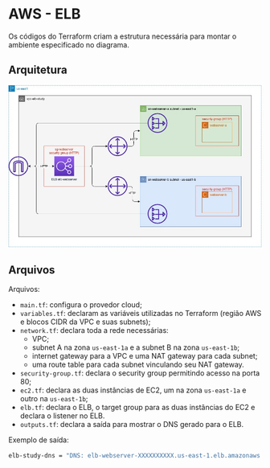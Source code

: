 # AWS - ELB

Os códigos do Terraform criam a estrutura necessária para montar o ambiente especificado no diagrama.

## Arquitetura

![](./aws-elb-study.jpg)

## Arquivos

Arquivos:

- `main.tf`: configura o provedor cloud;
- `variables.tf`: declaram as variáveis utilizadas no Terraform (região AWS e blocos CIDR da VPC e suas subnets);
- `network.tf`: declara toda a rede necessárias:
  - VPC;
  - subnet A na zona `us-east-1a` e a subnet B na zona `us-east-1b`;
  - internet gateway para a VPC e uma NAT gateway para cada subnet;
  - uma route table para cada subnet vinculando seu NAT gateway.
- `security-group.tf`: declara o security group permitindo acesso na porta 80;
- `ec2.tf`: declara as duas instâncias de EC2, um na zona `us-east-1a` e outro na `us-east-1b`;
- `elb.tf`: declara o ELB, o target group para as duas instâncias do EC2 e declara o listener no ELB.
- `outputs.tf`: declara a saída para mostrar o DNS gerado para o ELB.

Exemplo de saída:

```bash
elb-study-dns = "DNS: elb-webserver-XXXXXXXXXX.us-east-1.elb.amazonaws.com"
```

